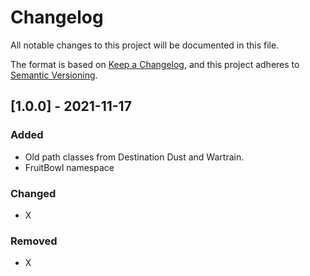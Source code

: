 # Changelog
All notable changes to this project will be documented in this file.

The format is based on [Keep a Changelog](https://keepachangelog.com/en/1.0.0/),
and this project adheres to [Semantic Versioning](https://semver.org/spec/v2.0.0.html).

## [1.0.0] - 2021-11-17
### Added
- Old path classes from Destination Dust and Wartrain.
- FruitBowl namespace

### Changed
- X

### Removed
- X